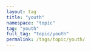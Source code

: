 ```yaml
---
layout: tag
title: "youth"
namespace: "topic"
tag: "youth"
full_tag: "topic/youth"
permalink: /tags/topic/youth/
---
```


